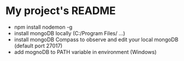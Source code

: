 # My project's README

* npm install nodemon -g
* install mongoDB locally (C:/Program Files/ ...)
* install mongoDB Compass to observe and edit your local mongoDB (default port 27017)
* add mognoDB to PATH variable in environment (Windows)
